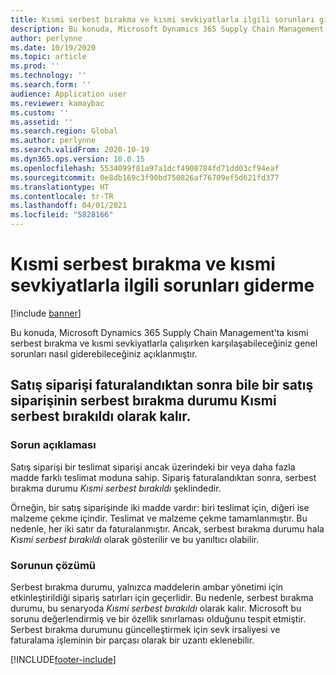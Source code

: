 ```yaml
---
title: Kısmi serbest bırakma ve kısmi sevkiyatlarla ilgili sorunları giderme
description: Bu konuda, Microsoft Dynamics 365 Supply Chain Management'ta kısmi serbest bırakma ve kısmi sevkiyatlarla çalışırken karşılaşabileceğiniz genel sorunları nasıl giderebileceğiniz açıklanmıştır.
author: perlynne
ms.date: 10/19/2020
ms.topic: article
ms.prod: ''
ms.technology: ''
ms.search.form: ''
audience: Application user
ms.reviewer: kamaybac
ms.custom: ''
ms.assetid: ''
ms.search.region: Global
ms.author: perlynne
ms.search.validFrom: 2020-10-19
ms.dyn365.ops.version: 10.0.15
ms.openlocfilehash: 5534099f81a97a1dcf4908784fd71dd03cf94eaf
ms.sourcegitcommit: 0e8db169c3f90bd750826af76709ef5d621fd377
ms.translationtype: HT
ms.contentlocale: tr-TR
ms.lasthandoff: 04/01/2021
ms.locfileid: "5828166"
---
```

# <a name="troubleshoot-partial-releases-and-partial-shipments"></a>Kısmi serbest bırakma ve kısmi sevkiyatlarla ilgili sorunları giderme

[!include [banner](../includes/banner.md)]

Bu konuda, Microsoft Dynamics 365 Supply Chain Management'ta kısmi serbest bırakma ve kısmi sevkiyatlarla çalışırken karşılaşabileceğiniz genel sorunları nasıl giderebileceğiniz açıklanmıştır.

## <a name="the-release-status-of-a-sales-order-remains-partially-released-even-after-the-sales-order-is-invoiced"></a>Satış siparişi faturalandıktan sonra bile bir satış siparişinin serbest bırakma durumu Kısmi serbest bırakıldı olarak kalır.

### <a name="issue-description"></a>Sorun açıklaması

Satış siparişi bir teslimat siparişi ancak üzerindeki bir veya daha fazla madde farklı teslimat moduna sahip. Sipariş faturalandıktan sonra, serbest bırakma durumu *Kısmi serbest bırakıldı* şeklindedir.

Örneğin, bir satış siparişinde iki madde vardır: biri teslimat için, diğeri ise malzeme çekme içindir. Teslimat ve malzeme çekme tamamlanmıştır. Bu nedenle, her iki satır da faturalanmıştır. Ancak, serbest bırakma durumu hala *Kısmi serbest bırakıldı* olarak gösterilir ve bu yanıltıcı olabilir.

### <a name="issue-resolution"></a>Sorunun çözümü

Serbest bırakma durumu, yalnızca maddelerin ambar yönetimi için etkinleştirildiği sipariş satırları için geçerlidir. Bu nedenle, serbest bırakma durumu, bu senaryoda *Kısmi serbest bırakıldı* olarak kalır. Microsoft bu sorunu değerlendirmiş ve bir özellik sınırlaması olduğunu tespit etmiştir. Serbest bırakma durumunu güncelleştirmek için sevk irsaliyesi ve faturalama işleminin bir parçası olarak bir uzantı eklenebilir.


[!INCLUDE[footer-include](../../includes/footer-banner.md)]